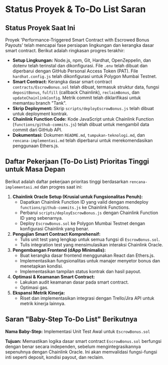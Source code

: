# Status Proyek & To-Do List Saran

## Status Proyek Saat Ini

Proyek 'Performance-Triggered Smart Contract with Escrowed Bonus Payouts' telah mencapai fase persiapan lingkungan dan kerangka dasar smart contract. Berikut adalah ringkasan progres terakhir:

*   **Setup Lingkungan:** Node.js, npm, Git, Hardhat, OpenZeppelin, dan dotenv telah terinstal dan dikonfigurasi. File `.env` telah dibuat dan diperbarui dengan GitHub Personal Access Token (PAT). File `hardhat.config.js` telah dikonfigurasi untuk Polygon Mumbai Testnet.
*   **Smart Contract:** Kerangka dasar smart contract `contracts/EscrowBonus.sol` telah dibuat, termasuk struktur data, fungsi `depositBonus`, `fulfill` (callback Chainlink), `reclaimBonus`, dan `updateChainlinkConfig`. Metrik commit telah diklarifikasi untuk memantau branch "Tank".
*   **Skrip Deployment:** Skrip `scripts/deployEscrowBonus.js` telah dibuat untuk deployment kontrak.
*   **Chainlink Function Code:** Kode JavaScript untuk Chainlink Function (`functions/github-commits.js`) telah dibuat untuk mengambil data commit dari GitHub API.
*   **Dokumentasi:** Dokumen `README.md`, `tumpukan-teknologi.md`, dan `rencana-implementasi.md` telah diperbarui untuk merekomendasikan penggunaan Ethers.js.

## Daftar Pekerjaan (To-Do List) Prioritas Tinggi untuk Masa Depan

Berikut adalah daftar pekerjaan prioritas tinggi berdasarkan `rencana-implementasi.md` dan progres saat ini:

1.  **Chainlink Oracle Setup (Krusial untuk Fungsionalitas Penuh):**
    *   Dapatkan Chainlink Function ID yang valid dengan mendeploy `functions/github-commits.js` ke Chainlink Functions.
    *   Perbarui `scripts/deployEscrowBonus.js` dengan Chainlink Function ID yang sebenarnya.
    *   Deploy `EscrowBonus.sol` ke Polygon Mumbai Testnet dengan konfigurasi Chainlink yang benar.
2.  **Pengujian Smart Contract Komprehensif:**
    *   Tulis unit test yang lengkap untuk semua fungsi di `EscrowBonus.sol`.
    *   Tulis integration test yang mensimulasikan interaksi Chainlink Oracle.
3.  **Pengembangan Frontend (dApp Minimalis):**
    *   Buat kerangka dasar frontend menggunakan React dan Ethers.js.
    *   Implementasikan fungsionalitas untuk manajer menyetor bonus dan menetapkan kondisi.
    *   Implementasikan tampilan status kontrak dan hasil payout.
4.  **Optimasi & Keamanan Smart Contract:**
    *   Lakukan audit keamanan dasar pada smart contract.
    *   Optimasi gas.
5.  **Ekspansi Metrik Kinerja:**
    *   Riset dan implementasikan integrasi dengan Trello/Jira API untuk metrik kinerja lainnya.

## Saran "Baby-Step To-Do List" Berikutnya

**Nama Baby-Step:** Implementasi Unit Test Awal untuk `EscrowBonus.sol`

**Tujuan:** Memastikan logika dasar smart contract `EscrowBonus.sol` berfungsi dengan benar secara independen, sebelum mengintegrasikannya sepenuhnya dengan Chainlink Oracle. Ini akan memvalidasi fungsi-fungsi inti seperti deposit, kondisi payout, dan reclaim.
